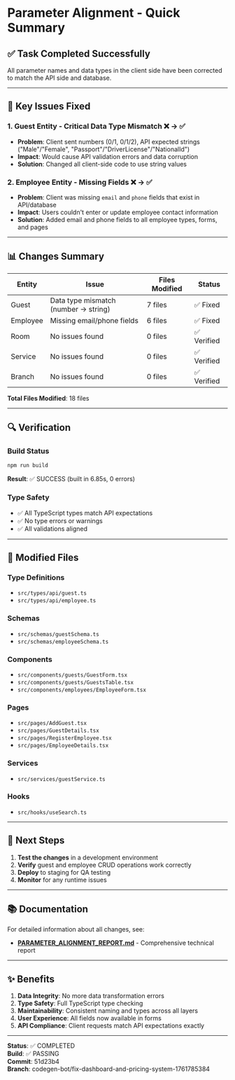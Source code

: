 # Parameter Alignment - Quick Summary

## ✅ Task Completed Successfully

All parameter names and data types in the client side have been corrected to match the API side and database.

---

## 🎯 Key Issues Fixed

### 1. **Guest Entity - Critical Data Type Mismatch** ❌ → ✅
- **Problem**: Client sent numbers (0/1, 0/1/2), API expected strings ("Male"/"Female", "Passport"/"DriverLicense"/"NationalId")
- **Impact**: Would cause API validation errors and data corruption
- **Solution**: Changed all client-side code to use string values

### 2. **Employee Entity - Missing Fields** ❌ → ✅
- **Problem**: Client was missing `email` and `phone` fields that exist in API/database
- **Impact**: Users couldn't enter or update employee contact information
- **Solution**: Added email and phone fields to all employee types, forms, and pages

---

## 📊 Changes Summary

| Entity | Issue | Files Modified | Status |
|--------|-------|----------------|--------|
| Guest | Data type mismatch (number → string) | 7 files | ✅ Fixed |
| Employee | Missing email/phone fields | 6 files | ✅ Fixed |
| Room | No issues found | 0 files | ✅ Verified |
| Service | No issues found | 0 files | ✅ Verified |
| Branch | No issues found | 0 files | ✅ Verified |

**Total Files Modified**: 18 files

---

## 🔍 Verification

### Build Status
```bash
npm run build
```
**Result**: ✅ SUCCESS (built in 6.85s, 0 errors)

### Type Safety
- ✅ All TypeScript types match API expectations
- ✅ No type errors or warnings
- ✅ All validations aligned

---

## 📝 Modified Files

### Type Definitions
- `src/types/api/guest.ts`
- `src/types/api/employee.ts`

### Schemas
- `src/schemas/guestSchema.ts`
- `src/schemas/employeeSchema.ts`

### Components
- `src/components/guests/GuestForm.tsx`
- `src/components/guests/GuestsTable.tsx`
- `src/components/employees/EmployeeForm.tsx`

### Pages
- `src/pages/AddGuest.tsx`
- `src/pages/GuestDetails.tsx`
- `src/pages/RegisterEmployee.tsx`
- `src/pages/EmployeeDetails.tsx`

### Services
- `src/services/guestService.ts`

### Hooks
- `src/hooks/useSearch.ts`

---

## 🚀 Next Steps

1. **Test the changes** in a development environment
2. **Verify** guest and employee CRUD operations work correctly
3. **Deploy** to staging for QA testing
4. **Monitor** for any runtime issues

---

## 📚 Documentation

For detailed information about all changes, see:
- **[PARAMETER_ALIGNMENT_REPORT.md](./PARAMETER_ALIGNMENT_REPORT.md)** - Comprehensive technical report

---

## ✨ Benefits

1. **Data Integrity**: No more data transformation errors
2. **Type Safety**: Full TypeScript type checking
3. **Maintainability**: Consistent naming and types across all layers
4. **User Experience**: All fields now available in forms
5. **API Compliance**: Client requests match API expectations exactly

---

**Status**: ✅ COMPLETED  
**Build**: ✅ PASSING  
**Commit**: 51d23b4  
**Branch**: codegen-bot/fix-dashboard-and-pricing-system-1761785384